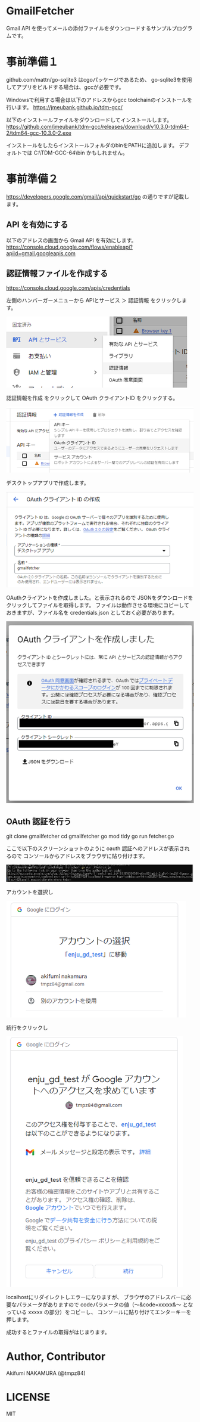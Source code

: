 # GmailFetcher

Gmail API を使ってメールの添付ファイルをダウンロードするサンプルプログラムです。

# 事前準備１

github.com/mattn/go-sqlite3 はcgoパッケージであるため、
go-sqlite3を使用してアプリをビルドする場合は、gccが必要です。

Windowsで利用する場合は以下のアドレスからgcc toolchainのインストールを行います。
https://jmeubank.github.io/tdm-gcc/

以下のインストールファイルをダウンロードしてインストールします。
https://github.com/jmeubank/tdm-gcc/releases/download/v10.3.0-tdm64-2/tdm64-gcc-10.3.0-2.exe

インストールをしたらインストールフォルダのbinをPATHに追加します。
デフォルトでは
C:\TDM-GCC-64\bin
かもしれません。

# 事前準備２
https://developers.google.com/gmail/api/quickstart/go 
の通りですが記載します。

## API を有効にする

以下のアドレスの画面から Gmail API を有効にします。
https://console.cloud.google.com/flows/enableapi?apiid=gmail.googleapis.com

## 認証情報ファイルを作成する

https://console.cloud.google.com/apis/credentials

左側のハンバーガーメニューから
APIとサービス ＞ 認証情報
をクリックします。

![img.png](docs/img.png)

認証情報を作成 をクリックして OAuth クライアントID をクリックする。

![img_1.png](docs/img_1.png)

デスクトップアプリで作成します。

![img_2.png](docs/img_2.png)

OAuthクライアントを作成しました。と表示されるので
JSONをダウンロードをクリックしてファイルを取得します。
ファイルは動作させる環境にコピーしておきますが、ファイル名を credentials.json としておく必要があります。

![img_3.png](docs/img_3.png)

## OAuth 認証を行う

git clone gmailfetcher
cd gmailfetcher
go mod tidy
go run fetcher.go

ここで以下のスクリーンショットのように oauth 認証へのアドレスが表示されるので
コンソールからアドレスをブラウザに貼り付けます。

![img_4.png](docs/img_6.png)

アカウントを選択し

![img_5.png](docs/img_5.png)

続行をクリックし

![img_6.png](docs/img_4.png)

localhostにリダイレクトしエラーになりますが、
ブラウザのアドレスバーに必要なパラメータがありますので
codeパラメータの値（～&code=xxxxx&～ となっている xxxxx の部分）をコピーし、
コンソールに貼り付けてエンターキーを押します。

成功するとファイルの取得がはじまります。

# Author, Contributor

Akifumi NAKAMURA (@tmpz84)

# LICENSE

MIT


